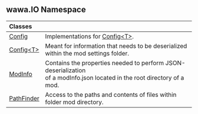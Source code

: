 ## wawa.IO Namespace

| Classes | |
| :--- | :--- |
| [Config](Config.md 'wawa.IO.Config') | Implementations for [Config&lt;T&gt;](Config{T}.md 'wawa.IO.Config<T>'). |
| [Config&lt;T&gt;](Config{T}.md 'wawa.IO.Config<T>') | Meant for information that needs to be deserialized within the mod settings folder. |
| [ModInfo](ModInfo.md 'wawa.IO.ModInfo') | Contains the properties needed to perform JSON-deserialization<br/>of a modInfo.json located in the root directory of a mod. |
| [PathFinder](PathFinder.md 'wawa.IO.PathFinder') | Access to the paths and contents of files within folder mod directory. |
